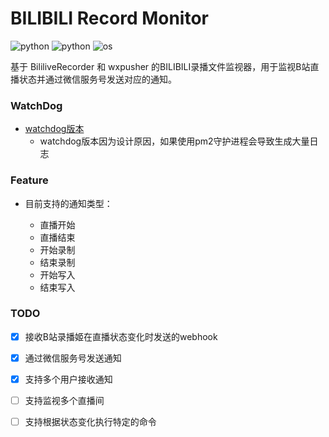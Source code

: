 # BILIBILI Record Monitor

![python](https://img.shields.io/badge/Version-2.0.0-cyan) ![python](https://img.shields.io/badge/Python->=3.9,<3.14-blue) ![os](https://img.shields.io/badge/OS-Windows|Linux|MacOS-orange)

基于 BililiveRecorder 和 wxpusher 的BILIBILI录播文件监视器，用于监视B站直播状态并通过微信服务号发送对应的通知。

### WatchDog

- [watchdog版本](https://github.com/Nya-WSL/bili_rec_monitor/tree/watchdog)
    - watchdog版本因为设计原因，如果使用pm2守护进程会导致生成大量日志

### Feature

- 目前支持的通知类型：

    - 直播开始
    - 直播结束
    - 开始录制
    - 结束录制
    - 开始写入
    - 结束写入

### TODO

- [x] 接收B站录播姬在直播状态变化时发送的webhook

- [x] 通过微信服务号发送通知

- [x] 支持多个用户接收通知

- [ ] 支持监视多个直播间

- [ ] 支持根据状态变化执行特定的命令